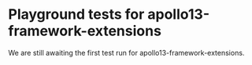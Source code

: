 # Playground tests for apollo13-framework-extensions
We are still awaiting the first test run for apollo13-framework-extensions.
